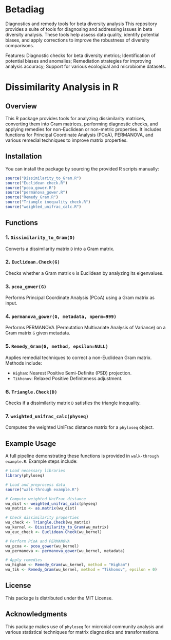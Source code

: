 # Betadiag
Diagnostics and remedy tools for beta diversity analysis
This repository provides a suite of tools for diagnosing and addressing issues in beta diversity analysis. These tools help assess data quality, identify potential biases, and apply corrections to improve the robustness of diversity comparisons.

Features:
Diagnostic checks for beta diversity metrics;
Identification of potential biases and anomalies;
Remediation strategies for improving analysis accuracy;
Support for various ecological and microbiome datasets.

# Dissimilarity Analysis in R

## Overview
This R package provides tools for analyzing dissimilarity matrices, converting them into Gram matrices, performing diagnostic checks, and applying remedies for non-Euclidean or non-metric properties. It includes functions for Principal Coordinate Analysis (PCoA), PERMANOVA, and various remedial techniques to improve matrix properties.

## Installation

You can install the package by sourcing the provided R scripts manually:
```r
source("Dissimilarity_to_Gram.R")
source("Euclidean check.R")
source("pcoa_gower.R")
source("permanova_gower.R")
source("Remedy_Gram.R")
source("Triangle inequality check.R")
source("weighted_unifrac_calc.R")
```

## Functions

### 1. `Dissimilarity_to_Gram(D)`
Converts a dissimilarity matrix `D` into a Gram matrix.

### 2. `Euclidean.Check(G)`
Checks whether a Gram matrix `G` is Euclidean by analyzing its eigenvalues.

### 3. `pcoa_gower(G)`
Performs Principal Coordinate Analysis (PCoA) using a Gram matrix as input.

### 4. `permanova_gower(G, metadata, nperm=999)`
Performs PERMANOVA (Permutation Multivariate Analysis of Variance) on a Gram matrix `G` given metadata.

### 5. `Remedy_Gram(G, method, epsilon=NULL)`
Applies remedial techniques to correct a non-Euclidean Gram matrix. Methods include:
- `Higham`: Nearest Positive Semi-Definite (PSD) projection.
- `Tikhonov`: Relaxed Positive Definiteness adjustment.

### 6. `Triangle.Check(D)`
Checks if a dissimilarity matrix `D` satisfies the triangle inequality.

### 7. `weighted_unifrac_calc(physeq)`
Computes the weighted UniFrac distance matrix for a `phyloseq` object.

## Example Usage
A full pipeline demonstrating these functions is provided in `walk-through example.R`. Example steps include:

```r
# Load necessary libraries
library(phyloseq)

# Load and preprocess data
source("walk-through example.R")

# Compute weighted UniFrac distance
wu_dist <- weighted_unifrac_calc(physeq)
wu_matrix <- as.matrix(wu_dist)

# Check dissimilarity properties
wu_check <- Triangle.Check(wu_matrix)
wu_kernel <- Dissimilarity_to_Gram(wu_matrix)
wu_euc_check <- Euclidean.Check(wu_kernel)

# Perform PCoA and PERMANOVA
wu_pcoa <- pcoa_gower(wu_kernel)
wu_permanova <- permanova_gower(wu_kernel, metadata)

# Apply remedies
wu_higham <- Remedy_Gram(wu_kernel, method = "Higham")
wu_tik <- Remedy_Gram(wu_kernel, method = "Tikhonov", epsilon = 0)
```

## License
This package is distributed under the MIT License.

## Acknowledgments
This package makes use of `phyloseq` for microbial community analysis and various statistical techniques for matrix diagnostics and transformations.

